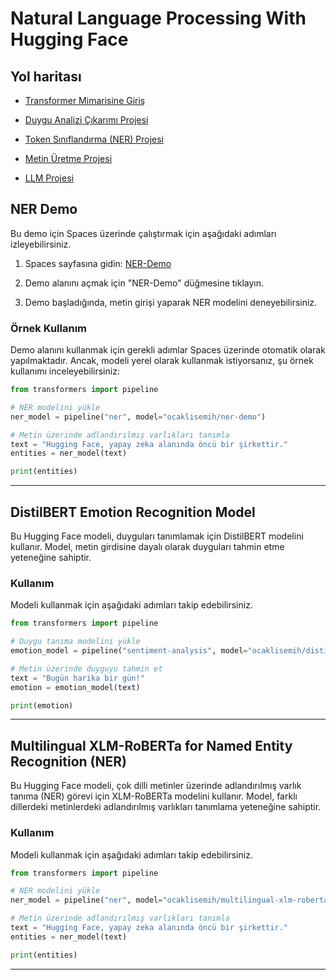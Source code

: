 
# Natural Language Processing With Hugging Face

## Yol haritası

- [Transformer Mimarisine Giriş](https://github.com/Semihocakli/nlp-with-hugging-face/tree/main/01)

- [Duygu Analizi Çıkarımı Projesi](https://huggingface.co/ocaklisemih/distilbert-emotion)

- [Token Sınıflandırma (NER) Projesi](https://huggingface.co/ocaklisemih/multilingual-xlm-roberta-for-ner)

- [Metin Üretme Projesi](https://github.com/Semihocakli/nlp-with-hugging-face/tree/main/4.)

- [LLM Projesi]()


## NER Demo

Bu demo için Spaces üzerinde çalıştırmak için aşağıdaki adımları izleyebilirsiniz.

1. Spaces sayfasına gidin: [NER-Demo](https://huggingface.co/spaces/ocaklisemih/NER-Demo)

2. Demo alanını açmak için "NER-Demo" düğmesine tıklayın.

3. Demo başladığında, metin girişi yaparak NER modelini deneyebilirsiniz.

### Örnek Kullanım

Demo alanını kullanmak için gerekli adımlar Spaces üzerinde otomatik olarak yapılmaktadır. Ancak, modeli yerel olarak kullanmak istiyorsanız, şu örnek kullanımı inceleyebilirsiniz:

```python
from transformers import pipeline

# NER modelini yükle
ner_model = pipeline("ner", model="ocaklisemih/ner-demo")

# Metin üzerinde adlandırılmış varlıkları tanımla
text = "Hugging Face, yapay zeka alanında öncü bir şirkettir."
entities = ner_model(text)

print(entities)
```
---

## DistilBERT Emotion Recognition Model

Bu Hugging Face modeli, duyguları tanımlamak için DistilBERT modelini kullanır. Model, metin girdisine dayalı olarak duyguları tahmin etme yeteneğine sahiptir.

### Kullanım

Modeli kullanmak için aşağıdaki adımları takip edebilirsiniz.

```python
from transformers import pipeline

# Duygu tanıma modelini yükle
emotion_model = pipeline("sentiment-analysis", model="ocaklisemih/distilbert-emotion")

# Metin üzerinde duyguyu tahmin et
text = "Bugün harika bir gün!"
emotion = emotion_model(text)

print(emotion)
```
---

## Multilingual XLM-RoBERTa for Named Entity Recognition (NER)

Bu Hugging Face modeli, çok dilli metinler üzerinde adlandırılmış varlık tanıma (NER) görevi için XLM-RoBERTa modelini kullanır. Model, farklı dillerdeki metinlerdeki adlandırılmış varlıkları tanımlama yeteneğine sahiptir.

### Kullanım

Modeli kullanmak için aşağıdaki adımları takip edebilirsiniz.

```python
from transformers import pipeline

# NER modelini yükle
ner_model = pipeline("ner", model="ocaklisemih/multilingual-xlm-roberta-for-ner")

# Metin üzerinde adlandırılmış varlıkları tanımla
text = "Hugging Face, yapay zeka alanında öncü bir şirkettir."
entities = ner_model(text)

print(entities)
```
---


